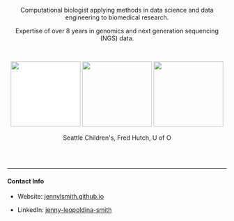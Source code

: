 
<p align="center">
Computational biologist applying methods in data science and data engineering to biomedical research.
</p>

<p align="center">
Expertise of over 8 years in genomics and next generation sequencing (NGS) data.
</p>

<br>

<p align="center">
  <img src="https://avatars.githubusercontent.com/u/142536514?s=400&u=810a934e46632e7e43b59542f54828445fb85319&v=4" style="background-color:white;" width="160" height="150">
  <img src="https://www.iths.org/resources/wp-content/sabai/sites/9/File/files/da2ba682802d0889f923d7ff9e832ac5.jpg" width="160" height="150">
  <img src="https://galaxyproject.org/assets/static/bgmp-plus-uo-logo.9394692.9ab6db5901e5636a465dbb3100038d7f.png" width="160" height="150">
</p>
<p align="center">Seattle Children's, Fred Hutch, U of O </p>

<br>
<br>

---

#### Contact Info

* Website: [jennylsmith.github.io](https://jennylsmith.github.io)

* LinkedIn: [jenny-leopoldina-smith](https://www.linkedin.com/in/jenny-leopoldina-smith)

<!-- <img src="https://raw.githubusercontent.com/FortAwesome/Font-Awesome/refs/heads/6.x/svgs/brands/linkedin-in.svg" width="50" height="50"> -->
